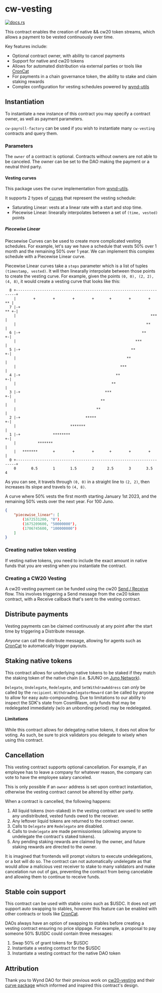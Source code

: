 # cw-vesting

[![docs.rs](https://img.shields.io/docsrs/cw-vesting)](https://docs.rs/cw-vesting/latest/cw_vesting/)

This contract enables the creation of native && cw20 token streams, which allows a payment to be vested continuously over time.

Key features include:

- Optional contract owner, with ability to cancel payments
- Support for native and cw20 tokens
- Allows for automated distribution via external parties or tools like [CronCat](https://cron.cat/)
- For payments in a chain governance token, the ability to stake and claim staking rewards
- Complex configuration for vesting schedules powered by [wynd-utils](https://github.com/cosmorama/wynddao/tree/main/packages/utils)

## Instantiation

To instantiate a new instance of this contract you may specify a contract owner, as well as payment parameters.

`cw-payroll-factory` can be used if you wish to instantiate many `cw-vesting` contracts and query them.

### Parameters

The `owner` of a contract is optional. Contracts without owners are not able to be canceled. The owner can be set to the DAO making the payment or a neutral third party.

#### Vesting curves

This package uses the curve implementation from [wynd-utils](https://github.com/cosmorama/wynddao/tree/main/packages/utils).

It supports 2 types of [curves](https://docs.rs/wynd-utils/0.4.1/wynd_utils/enum.Curve.html) that represent the vesting schedule:

- Saturating Linear: vests at a linear rate with a start and stop time.
- Piecewise Linear: linearally interpolates between a set of `(time, vested)` points

##### Piecewise Linear

Piecsewise Curves can be used to create more complicated vesting
schedules. For example, let's say we have a schedule that vests 50%
over 1 month and the remaining 50% over 1 year. We can implement this
complex schedule with a Piecewise Linear curve.

Piecewise Linear curves take a `steps` parameter which is a list of
tuples `(timestamp, vested)`. It will then linearally interpolate
between those points to create the vesting curve. For example, given
the points `(0, 0), (2, 2), (4, 8)`, it would create a vesting curve
that looks like this:

```text
  8 +----------------------------------------------------------------------+
    |        +        +        +        +       +        +        +     ** |
  7 |-+                                                               ** +-|
    |                                                              ***     |
    |                                                            **        |
  6 |-+                                                        **        +-|
    |                                                       ***            |
  5 |-+                                                   **             +-|
    |                                                   **                 |
    |                                                ***                   |
  4 |-+                                            **                    +-|
    |                                            **                        |
  3 |-+                                       ***                        +-|
    |                                       **                             |
    |                                     **                               |
  2 |-+                              *****                               +-|
    |                         *******                                      |
  1 |-+               ********                                           +-|
    |          *******                                                     |
    |   *******       +        +        +       +        +        +        |
  0 +----------------------------------------------------------------------+
    0       0.5       1       1.5       2      2.5       3       3.5       4
```

As you can see, it travels through `(0, 0)` in a straight line to `(2,
2)`, then increases its slope and travels to `(4, 8)`.

A curve where 50% vests the first month starting January 1st 2023, and
the remaining 50% vests over the next year. For 100 Juno.

```json
{
    "piecewise_linear": [
        (1672531200, "0"),
        (1675209600, "50000000"),
        (1706745600, "100000000")
    ]
}
```

### Creating native token vesting

If vesting native tokens, you need to include the exact amount in native funds that you are vesting when you instantiate the contract.

### Creating a CW20 Vesting

A cw20 vesting payment can be funded using the cw20 [Send / Receive](https://github.com/CosmWasm/cw-plus/blob/main/packages/cw20/README.md#receiver) flow. This involves triggering a Send message from the cw20 token contract, with a Receive callback that's sent to the vesting contract.

## Distribute payments

Vesting payments can be claimed continuously at any point after the start time by triggering a Distribute message.

_Anyone_ can call the distribute message, allowing for agents such as [CronCat](https://cron.cat/) to automatically trigger payouts.

## Staking native tokens

This contract allows for underlying native tokens to be staked if they
match the staking token of the native chain (i.e. $JUNO on [Juno
Network](https://junonetwork.io)).

`Delegate`, `Undelegate`, `Redelegate`, and `SetWithdrawAddress` can
_only_ be called by the `recipient`. `WithdrawDelegatorReward` can be
called by anyone to allow for easy auto-compounding. Due to
limitations to our ability to inspect the SDK's state from CosmWasm,
only funds that may be redelegated immediately (w/o an unbonding
period) may be redelegated.

#### Limitations

While this contract allows for delegating native tokens, it does not
allow for voting. As such, be sure to pick validators you delegate to
wisely when using this contract.

## Cancellation

This vesting contract supports optional cancellation. For example, if
an employee has to leave a company for whatever reason, the company
can vote to have the employee salary canceled.

This is only possible if an `owner` address is set upon contract
instantiation, otherwise the vesting contract cannot be altered by
either party.

When a contract is cancelled, the following happens:

1. All liquid tokens (non-staked) in the vesting contract are used to
   settle any undistributed, vested funds owed to the receiver.
2. Any leftover liquid tokens are returned to the contract owner.
3. Calls to `Delegate` are `Redelegate` are disabled.
4. Calls to `Undelegate` are made permissionless (allowing anyone to
   undelegate the contract's staked tokens).
5. Any pending staking rewards are claimed by the owner, and future
   staking rewards are directed to the owner.

It is imagined that frontends will prompt visitors to execute
undelegations, or a bot will do so. The contract can not automatically
undelegate as that would allow a malicious vest receiver to stake to
many validators and make cancelation run out of gas, preventing the
contract from being cancelable and allowing them to continue to
receive funds.

## Stable coin support

This contract can be used with stable coins such as $USDC. It does not
yet support auto swapping to stables, however this feature can be
enabled with other contracts or tools like
[CronCat](https://cron.cat/).

DAOs always have an option of swapping to stables before creating a
vesting contract ensuring no price slippage. For example, a proposal
to pay someone 50% $USDC could contain three messages:

1. Swap 50% of grant tokens for $USDC
2. Instantiate a vesting contract for the $USDC
3. Instantiate a vesting contract for the native DAO token

## Attribution

Thank you to Wynd DAO for their previous work on
[cw20-vesting](https://github.com/cosmorama/wynddao/tree/main/contracts/cw20-vesting)
and their [curve
package](https://github.com/cosmorama/wynddao/tree/main/packages/utils)
which informed and inspired this contract's design.
